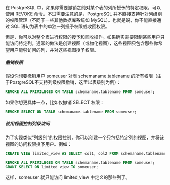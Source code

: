在 PostgreSQL 中，如果你需要撤销之前对某个表的列所授予的特定权限，可以使用 REVOKE 命令。不过需要注意的是，PostgreSQL 并不直接支持针对列级别的权限管理（不同于一些其他数据库系统如 MySQL）。也就是说，你不能直接通过 SQL 语句为表中的单独一列授予权限或收回权限。

但是，你可以对整个表进行权限的授予和回收操作。如果确实需要限制某些用户只能访问特定列，通常的做法是创建视图（或物化视图），这些视图只包含那些你希望用户能够访问的列，并对这些视图授予权限。



##### 撤销权限

假设你想要撤销用户 someuser 对表 schemaname.tablename 的所有权限（由于PostgreSQL不支持列级权限撤销，这里以表级别为例）：

```sql
REVOKE ALL PRIVILEGES ON TABLE schemaname.tablename FROM someuser;
```


如果你想更具体一点，比如仅撤销 SELECT 权限：

```sql
REVOKE SELECT ON TABLE schemaname.tablename FROM someuser;
```



##### 使用视图控制列级访问

为了实现类似“列级别”的权限控制，你可以创建一个只包括特定列的视图，并将该视图的访问权限授予用户。例如：

```sql
CREATE VIEW limited_view AS SELECT col1, col2 FROM schemaname.tablename;

REVOKE ALL PRIVILEGES ON TABLE schemaname.tablename FROM someuser;
GRANT SELECT ON limited_view TO someuser;
```

这样，someuser 就只能访问 limited_view 中定义的那些列了。